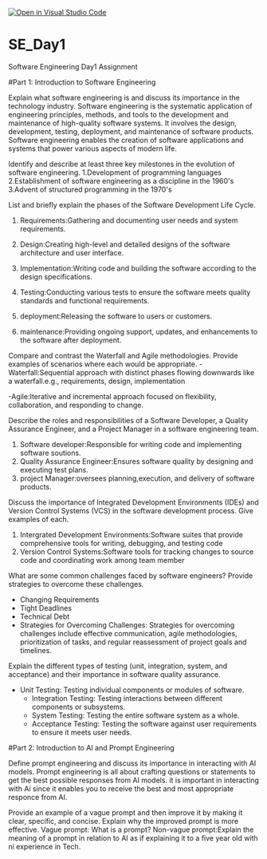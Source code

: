 [![Open in Visual Studio Code](https://classroom.github.com/assets/open-in-vscode-2e0aaae1b6195c2367325f4f02e2d04e9abb55f0b24a779b69b11b9e10269abc.svg)](https://classroom.github.com/online_ide?assignment_repo_id=15570963&assignment_repo_type=AssignmentRepo)
# SE_Day1
Software Engineering Day1 Assignment

#Part 1: Introduction to Software Engineering

Explain what software engineering is and discuss its importance in the technology industry.
Software engineering is the systematic application of engineering principles, methods, and tools to the development and maintenance of high-quality software systems. It involves the design, development, testing, deployment, and maintenance of software products.
Software engineering enables the creation of software applications and systems that power various aspects of modern life.



Identify and describe at least three key milestones in the evolution of software engineering.
1.Development of programming languages
2.Establishment of software engineering as a discipline in the 1960's
3.Advent of structured programming in the 1970's


List and briefly explain the phases of the Software Development Life Cycle.
1) Requirements:Gathering and documenting user needs and system requirements.

2) Design:Creating high-level and detailed designs of the software architecture and user interface.

3) Implementation:Writing code and building the software according to the design specifications.

4) Testing:Conducting various tests to ensure the software meets quality standards and functional requirements.

5) deployment:Releasing the software to users or customers.

6) maintenance:Providing ongoing support, updates, and enhancements to the software after deployment.



Compare and contrast the Waterfall and Agile methodologies. Provide examples of scenarios where each would be appropriate.
-Waterfall:Sequential approach with distinct phases flowing downwards like a waterfall.e.g., requirements, design, implementation

-Agile:Iterative and incremental approach focused on flexibility, collaboration, and responding to change.


Describe the roles and responsibilities of a Software Developer, a Quality Assurance Engineer, and a Project Manager in a software engineering team.
1) Software developer:Responsible for writing code and implementing software soutions.
2) Quality Assurance Engineer:Ensures software quality by designing and executing test plans.
3) project Manager:oversees planning,execution, and delivery of software products.


Discuss the importance of Integrated Development Environments (IDEs) and Version Control Systems (VCS) in the software development process. Give examples of each.
1) Intergrated Development Environments:Software suites that provide comprehensive tools for writing, debugging, and testing code
2) Version Control Systems:Software tools for tracking changes to source code and coordinating work among team member

What are some common challenges faced by software engineers? Provide strategies to overcome these challenges.
- Changing Requirements
- Tight Deadlines
- Technical Debt
- Strategies for Overcoming Challenges: Strategies for overcoming challenges include effective communication, agile methodologies, prioritization of tasks, and regular reassessment of project goals and timelines.


Explain the different types of testing (unit, integration, system, and acceptance) and their importance in software quality assurance.
- Unit Testing: Testing individual components or modules of software.
  - Integration Testing: Testing interactions between different components or subsystems.
  - System Testing: Testing the entire software system as a whole.
  - Acceptance Testing: Testing the software against user requirements to ensure it meets user needs.


#Part 2: Introduction to AI and Prompt Engineering


Define prompt engineering and discuss its importance in interacting with AI models.
Prompt engineering is all about crafting questions or statements to get the best possible responses from AI models. 
it is important in interacting with Ai since it enables you to receive the best and most appropriate responce from AI.


Provide an example of a vague prompt and then improve it by making it clear, specific, and concise. Explain why the improved prompt is more effective.
Vague prompt: What is a prompt?
Non-vague prompt:Explain the meaning of a prompt in relation to AI as if explaining it to a five year old with ni experience in Tech.
